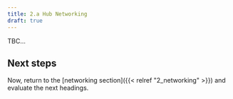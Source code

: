 ```yaml
---
title: 2.a Hub Networking
draft: true
---
```


TBC...

## Next steps

Now, return to the [networking section]({{< relref "2_networking" >}}) and evaluate the next headings.
